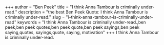 +++
author = "Ben Peek"
title = "I think Anna Tambour is criminally under-read."
description = "the best Ben Peek Quote: I think Anna Tambour is criminally under-read."
slug = "i-think-anna-tambour-is-criminally-under-read"
keywords = "I think Anna Tambour is criminally under-read.,ben peek,ben peek quotes,ben peek quote,ben peek sayings,ben peek saying,quotes, sayings,quote, saying, motivation"
+++
I think Anna Tambour is criminally under-read.
